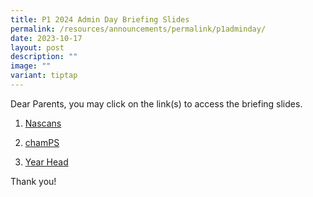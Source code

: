 ```yaml
---
title: P1 2024 Admin Day Briefing Slides
permalink: /resources/announcements/permalink/p1adminday/
date: 2023-10-17
layout: post
description: ""
image: ""
variant: tiptap
---
```

Dear Parents, you may click on the link(s) to access the briefing slides.

1) [Nascans](https://drive.google.com/file/d/1_GdzHn90lL4ysF0KSm45-H2y0nNe1yBZ/view?usp=sharing)

2) [chamPS](https://drive.google.com/file/d/1aSIxYMldUDrEw2CWpehgFCdr9YROPn0c/view?usp=sharing)

3) [Year Head](https://drive.google.com/file/d/1W7fj0Vx-A6r1BHnW-AG9krgM3NXLyqPe/view?usp=sharing)

Thank you!